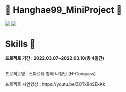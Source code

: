 # 🌱 Hanghae99_MiniProject 🌱
<a href="https://instagram.com/jieun_feel"><img src="https://img.shields.io/badge/Instagram-E5426E?style=flat-square&logo=Instagram&logoColor=white"/></a> <a href="mailto:pandaa0628@gmail.com" target="_blank"><img src="https://img.shields.io/badge/Gmail-EA4335?style=flat-square&logo=Gmail&logoColor=white"/></a>

# Skills 🌱
<strong>프로젝트 기간 : 2022.03.07~2022.03.10(총 4일간)</strong>
</br>
</br>
<p>프로젝트명 : 스파르타 항해 나침반 (H-Compass)</p>
<p>프로젝트 시연영상 : https://youtu.be/ZOTxBnSEkKk</p>
</br>
</br>
